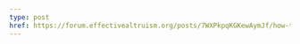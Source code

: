```yaml
---
type: post
href: https://forum.effectivealtruism.org/posts/7WXPkpqKGKewAymJf/how-to-pursue-a-career-in-technical-ai-alignment
---
```


